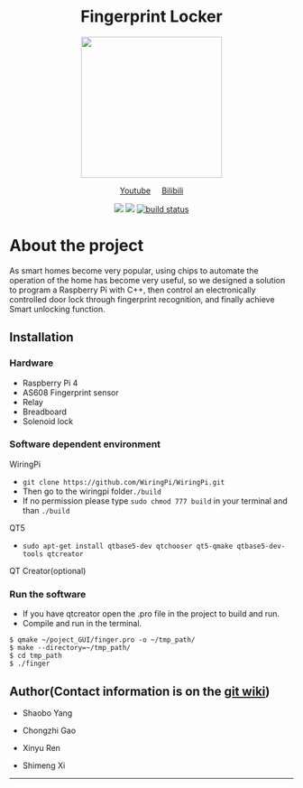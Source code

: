 # <div align=center> Fingerprint Locker </div>


<div align=center><img width = '250' height ='250' src ="https://user-images.githubusercontent.com/31944208/181933886-f17e06ab-4812-4e36-973f-ed0a9678bc0f.png"/></div>

<p align="center">
    <a href="https://youtu.be/Vcys27fCmiU">Youtube</a>
    &nbsp;
    &nbsp;
    <a href="https://www.bilibili.com/video/BV1wF411u73p/">Bilibili</a>
</p>



<p align="center">
    <a href="https://github.com/xiguo0806/Realtime_Group24/issues" alt="Issues">
        <img src="https://img.shields.io/github/issues/xiguo0806/Realtime_Group24.svg" /></a>
    <a href="https://github.com/xiguo0806/Realtime_Group24/blob/main/LICENSE" alt="License">
        <img src="https://img.shields.io/github/license/xiguo0806/Realtime_Group24.svg" /></a>
    <a href="https://github.com/xiguo0806/Realtime_Group24/releases" alt="Tag">
        <img src="https://img.shields.io/github/v/release/xiguo0806/Realtime_Group24.svg?color=blue&include_prereleases" alt="build status"></a>
</p>



# About the project
As smart homes become very popular, using chips to automate the operation of the home has become very useful, so we designed a solution to program a Raspberry Pi with C++, then control an electronically controlled door lock through fingerprint recognition, and finally achieve Smart unlocking function.

## Installation
### Hardware
                
* Raspberry Pi 4
* AS608 Fingerprint sensor
* Relay
* Breadboard
* Solenoid lock


### Software dependent environment
WiringPi
* `git clone https://github.com/WiringPi/WiringPi.git`
* Then go to the wiringpi folder`./build`
* If no permission please type `sudo chmod 777 build` in your terminal and than `./build`

QT5
* `sudo apt-get install qtbase5-dev qtchooser qt5-qmake qtbase5-dev-tools qtcreator`

QT Creator(optional)

### Run the software
* If you have qtcreator open the .pro file in the project to build and run.
* Compile and run in the terminal.
```
$ qmake ~/poject_GUI/finger.pro -o ~/tmp_path/
$ make --directory=~/tmp_path/
$ cd tmp_path
$ ./finger
```





## Author(Contact information is on the [git wiki](https://github.com/xiguo0806/Realtime_Group24/wiki/Authors))

+ Shaobo Yang 

+ Chongzhi Gao 

+ Xinyu Ren 

+ Shimeng Xi

---
